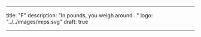 
---
title: "F"
description: "In pounds, you weigh around..."
logo: "../../images/mips.svg"
draft: true

---
